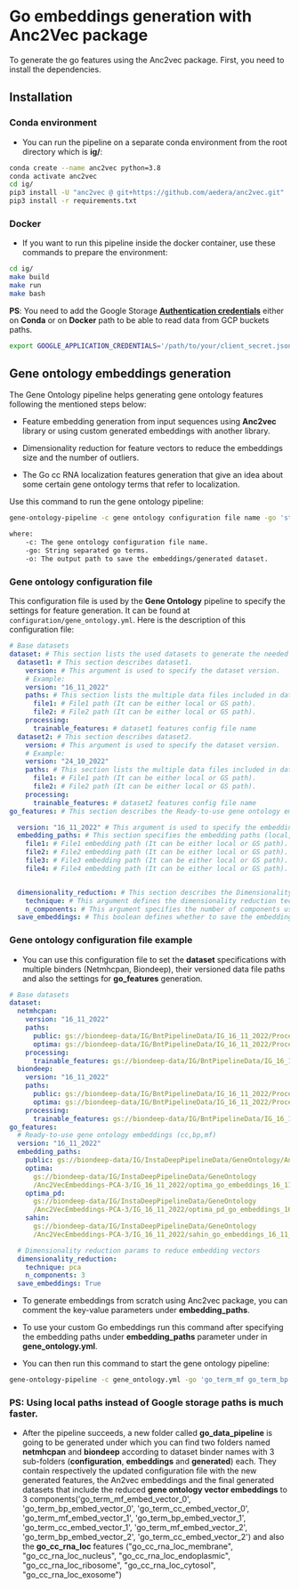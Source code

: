 # Go embeddings generation with Anc2Vec package

To generate the go features using the Anc2vec package. First, you need to install the dependencies.

## Installation

### Conda environment

- You can run the pipeline on a separate conda environment from the root directory which is **ig/**:

```bash
conda create --name anc2vec python=3.8
conda activate anc2vec
cd ig/
pip3 install -U "anc2vec @ git+https://github.com/aedera/anc2vec.git"
pip3 install -r requirements.txt
```

### Docker

- If you want to run this pipeline inside the docker container, use these commands to prepare the environment:

```bash
cd ig/
make build
make run
make bash
```

**PS**: You need to add the Google Storage [**Authentication credentials**](https://console.cloud.google.com/storage/browser/_details/biondeep-data/IG/biontech-tcr-16ca4aceba4c.json;tab=live_object?authuser=0) either on **Conda** or on **Docker** path to be able to read data from GCP buckets paths.

```bash
export GOOGLE_APPLICATION_CREDENTIALS='/path/to/your/client_secret.json'
```

## Gene ontology embeddings generation

The Gene Ontology pipeline helps generating gene ontology features following the mentioned steps below:

- Feature embedding generation from input sequences using **Anc2vec** library or using custom generated embeddings with another library.

- Dimensionality reduction for feature vectors to reduce the embeddings size and the number of outliers.

- The Go cc RNA localization features generation that give an idea about some certain gene ontology terms that refer to localization.

Use this command to run the gene ontology pipeline:

```bash
gene-ontology-pipeline -c gene ontology configuration file name -go 'string separated go term names' -o output save directory

where:
    -c: The gene ontology configuration file name.
    -go: String separated go terms.
    -o: The output path to save the embeddings/generated dataset.
```
### Gene ontology configuration file

This configuration file is used by the **Gene Ontology** pipeline to specify the settings for feature generation. It can be found at `configuration/gene_ontology.yml`. Here is the description of this configuration file:

```yaml
# Base datasets
dataset: # This section lists the used datasets to generate the needed features.
  dataset1: # This section describes dataset1.
    version: # This argument is used to specify the dataset version.
    # Example:
    version: "16_11_2022"
    paths: # This section lists the multiple data files included in dataset1.
      file1: # File1 path (It can be either local or GS path).
      file2: # File2 path (It can be either local or GS path).
    processing:
      trainable_features: # dataset1 features config file name
  dataset2: # This section describes dataset2.
    version: # This argument is used to specify the dataset version.
    # Example:
    version: "24_10_2022"
    paths: # This section lists the multiple data files included in dataset1.
      file1: # File1 path (It can be either local or GS path).
      file2: # File2 path (It can be either local or GS path).
    processing:
      trainable_features: # dataset2 features config file name
go_features: # This section describes the Ready-to-use gene ontology embeddings (cc,bp,mf)

  version: "16_11_2022" # This argument is used to specify the embeddings version.
  embedding_paths: # This section specifies the embedding paths (local, GS path)
    file1: # File1 embedding path (It can be either local or GS path).
    file2: # File2 embedding path (It can be either local or GS path).
    file3: # File3 embedding path (It can be either local or GS path).
    file4: # File4 embedding path (It can be either local or GS path).


  dimensionality_reduction: # This section describes the Dimensionality reduction settings to reduce embedding vectors.
    technique: # This argument defines the dimensionality reduction technique (pca,lda,lsa,tsne).
    n_components: # This argument specifies the number of components used to reduce the embeddings vectors shape.
  save_embeddings: # This boolean defines whether to save the embeddings independently or not.
```


### Gene ontology configuration file example

- You can use this configuration file to set the **dataset** specifications with multiple binders (Netmhcpan, Biondeep), their versioned data file paths and also the settings for **go_features** generation.

```yaml
# Base datasets
dataset:
  netmhcpan:
    version: "16_11_2022"
    paths:
      public: gs://biondeep-data/IG/BntPipelineData/IG_16_11_2022/Processing/Netmhcpan/data/BaseFeatures/public.clean.csv
      optima: gs://biondeep-data/IG/BntPipelineData/IG_16_11_2022/Processing/Netmhcpan/data/BaseFeatures/optima.clean.csv
    processing:
      trainable_features: gs://biondeep-data/IG/BntPipelineData/IG_16_11_2022/Processing/Netmhcpan/data/BaseFeatures/features_IG_16_11_2022_Netmhcipan_bnt_netmhcpan_pmhc.yml
  biondeep:
    version: "16_11_2022"
    paths:
      public: gs://biondeep-data/IG/BntPipelineData/IG_16_11_2022/Processing/Biondeep/data/Pres/PresBaseFeatures/public.clean.csv
      optima: gs://biondeep-data/IG/BntPipelineData/IG_16_11_2022/Processing/Biondeep/data/Pres/PresBaseFeatures/optima.clean.csv
    processing:
      trainable_features: gs://biondeep-data/IG/BntPipelineData/IG_16_11_2022/Processing/Biondeep/data/Pres/PresBaseFeatures/features_IG_16_11_2022_ensemble_expression_presentation_bnt_biondeep_pmhc.yml
go_features:
  # Ready-to-use gene ontology embeddings (cc,bp,mf)
  version: "16_11_2022"
  embedding_paths:
    public: gs://biondeep-data/IG/InstaDeepPipelineData/GeneOntology/Anc2VecEmbeddings-PCA-3/IG_16_11_2022/public_go_embeddings_16_11_2022.csv
    optima:
      gs://biondeep-data/IG/InstaDeepPipelineData/GeneOntology
      /Anc2VecEmbeddings-PCA-3/IG_16_11_2022/optima_go_embeddings_16_11_2022.csv
    optima_pd:
      gs://biondeep-data/IG/InstaDeepPipelineData/GeneOntology
      /Anc2VecEmbeddings-PCA-3/IG_16_11_2022/optima_pd_go_embeddings_16_11_2022.csv
    sahin:
      gs://biondeep-data/IG/InstaDeepPipelineData/GeneOntology
      /Anc2VecEmbeddings-PCA-3/IG_16_11_2022/sahin_go_embeddings_16_11_2022.csv

  # Dimensionality reduction params to reduce embedding vectors
  dimensionality_reduction:
    technique: pca
    n_components: 3
  save_embeddings: True
```

- To generate embeddings from scratch using Anc2vec package, you can comment the key-value parameters under **embedding_paths**.

- To use your custom Go embeddings run this command after specifying the embedding paths under **embedding_paths** parameter under in **gene_ontology.yml**.

- You can then run this command to start the gene ontology pipeline:

```bash
gene-ontology-pipeline -c gene_ontology.yml -go 'go_term_mf go_term_bp go_term_cc' -o data/go_data_pipeline
```

### PS: Using local paths instead of Google storage paths is much faster.

- After the pipeline succeeds, a new folder called **go_data_pipeline** is going to be generated under which you can find two folders named **netmhcpan** and **biondeep** according to dataset binder names with 3 sub-folders (**configuration**, **embeddings** and **generated**) each.
They contain respectively the updated configuration file with the new generated features, the An2vec embeddings and the final generated datasets that include the reduced **gene ontology vector embeddings** to 3 components('go_term_mf_embed_vector_0', 'go_term_bp_embed_vector_0', 'go_term_cc_embed_vector_0', 'go_term_mf_embed_vector_1', 'go_term_bp_embed_vector_1', 'go_term_cc_embed_vector_1', 'go_term_mf_embed_vector_2', 'go_term_bp_embed_vector_2', 'go_term_cc_embed_vector_2') and also the **go_cc_rna_loc** features ("go_cc_rna_loc_membrane",
            "go_cc_rna_loc_nucleus",
            "go_cc_rna_loc_endoplasmic",
            "go_cc_rna_loc_ribosome",
            "go_cc_rna_loc_cytosol",
            "go_cc_rna_loc_exosome")
